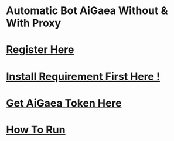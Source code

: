 # Automatic Bot AiGaea Without & With Proxy
# [Register Here](https://app.aigaea.net/register?ref=ga0C7AK2QwsTfW)
# [Install Requirement First Here !](https://github.com/ylasgamers/aigaea/blob/main/Requirements.md)
# [Get AiGaea Token Here](https://github.com/ylasgamers/aigaea/blob/main/getgaeatoken.md)
# [How To Run](https://github.com/ylasgamers/aigaea/blob/main/howrun.md)
